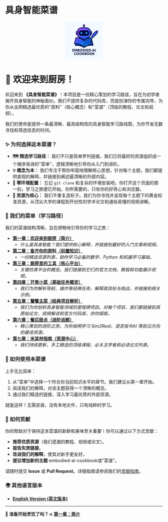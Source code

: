 # 具身智能菜谱

[](https://opensource.org/licenses/MIT)
[](https://github.com/sindresorhus/awesome)
[](https://www.google.com/search?q=./CONTRIBUTING.md)

<div align="center">
  <img src="../logo.png" alt="Embodied AI Cookbook Logo" width="120" height="120">
</div>

# 🍳 欢迎来到厨房！

欢迎来到 **《具身智能菜谱》**！本项目是一份精心策划的学习路径，旨在为初学者揭开具身智能的神秘面纱。我们不提供复杂的代码库，而是扮演你的专属向导，为你从全网精选最优质的"原料"（核心概念）和"菜谱"（顶级的教程、论文和视频）。

我们的使命是提供一条最清晰、最具结构性的具身智能学习路线图，为你节省无数寻找和筛选信息的时间。

### ✨ 为何选择这本菜谱？

* **🗺️ 精选学习路径：** 我们不只是简单罗列链接。我们已将最好的资源组织成一个循序渐进的"菜单"，逻辑清晰地引导你从入门到进阶。
* **💡 概念为本：** 我们专注于帮你牢固地理解核心思想。针对每个主题，我们都提供直观的解释，并链接到阐述最清晰的外部内容。
* **🚀 零环境配置：** 忘记 `git clone` 和复杂的环境安装吧。你打开这个页面的那一刻，学习之旅便已开始。你所需要的，只有你的好奇心和浏览器。
* **👑 资源为核心：** 我们不重复造轮子。我们为你寻找并呈现每个主题下的黄金标准资源，从顶尖大学的课程到开创性的学术论文和通俗易懂的视频讲解。

### 📖 我们的菜单（学习路径）

我们的菜谱结构清晰，旨在顺畅地引导你的学习之旅：

* **[第一章：欢迎来到厨房（简介）](./chapters/01-introduction/)**
  * *什么是具身智能？我们提供核心解释，并链接到最好的入门文章和视频。*
* **[第二章：备齐你的原料（前置知识）](./chapters/02-prerequisites/)**
  * *一份精选资源列表，助你学习必备的数学、Python 和机器学习基础。*
* **[第三章：厨房里的工具（核心平台）](./chapters/03-platforms/)**
  * *关键仿真平台的概览。我们链接到它们的官方文档、教程和功能展示视频。*
* **[第四章：开胃小菜（基础任务概览）](./chapters/04-basic-tasks/)**
  * *我们为你解析导航、操作等经典任务，解释其目标与挑战，并链接到相关示例。*
* **[第五章：饕餮主菜（经典项目解析）](./chapters/05-classic-projects/)**
  * *我们为你剖析具身智能领域的里程碑项目。对每个项目，我们都链接到其原始论文、视频解读和官方代码库，供你探索。*
* **[第六章：餐后甜点（进阶话题）](./chapters/06-advanced-topics/)**
  * *精心策划的进阶之旅，为你指明学习 Sim2Real、语言指令AI 等前沿方向的最佳资源。*
* **[第七章：米其林指南（资源中心）](./chapters/07-resources/)**
  * *我们持续更新、手工精选的顶级课程、必关注学者和必读论文列表。*

### 🚀 如何使用本菜谱

上手无比简单：

1. 从"菜单"中选择一个符合你当前知识水平的章节。我们建议从第一章开始。
2. 阅读我们的解释，对该主题获得一个清晰的概览。
3. 通过我们精选的链接，深入学习最优质的外部资源。

就是这样！无需安装，没有本地文件，只有纯粹的学习。

### 🙌 如何贡献

你的帮助对于保持这本菜谱的新鲜和美味至关重要！你可以通过以下方式贡献：

* **推荐优质资源**（我们遗漏的教程、视频或论文）。
* **报告失效链接**。
* **改进我们的解释**，使其对新手更友好。
* **提议增加新的主题** embodied-ai-cookbook或"菜谱"。

请随时提交 **Issue** 或 **Pull Request**。详细指南请参阅我们的[贡献指南](../CONTRIBUTING.md)。

### 🌍 其他语言版本

* **[English Version (英文版本)](../en/README.md)**

---

**🎉 准备开始烹饪了吗？→ [第一章：简介](./chapters/01-introduction/)** 